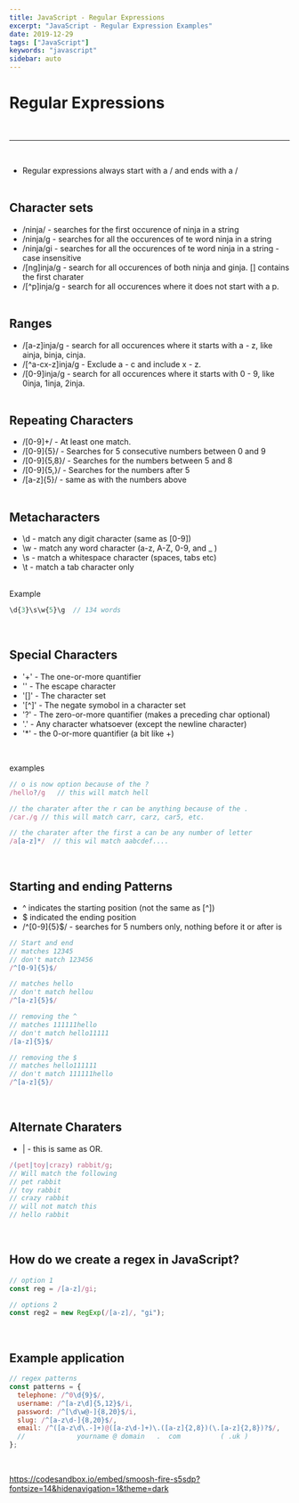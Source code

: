 ```yaml
---
title: JavaScript - Regular Expressions
excerpt: "JavaScript - Regular Expression Examples"
date: 2019-12-29
tags: ["JavaScript"]
keywords: "javascript"
sidebar: auto
---
```


# Regular Expressions

<br>
<hr>
<br>

- Regular expressions always start with a / and ends with a /  
  <br>

## Character sets

- /ninja/ - searches for the first occurence of ninja in a string
- /ninja/g - searches for all the occurences of te word ninja in a string
- /ninja/gi - searches for all the occurences of te word ninja in a string - case insensitive
- /[ng]inja/g - search for all occurences of both ninja and ginja. [] contains the first charater
- /[^p]inja/g - search for all occurences where it does not start with a p.  
  <br>

## Ranges

- /[a-z]inja/g - search for all occurences where it starts with a - z, like ainja, binja, cinja.
- /[^a-cx-z]inja/g - Exclude a - c and include x - z.
- /[0-9]inja/g - search for all occurences where it starts with 0 - 9, like 0inja, 1inja, 2inja.
  <br><br>

## Repeating Characters

- /[0-9]+/ - At least one match.
- /[0-9]{5}/ - Searches for 5 consecutive numbers between 0 and 9
- /[0-9]{5,8}/ - Searches for the numbers between 5 and 8
- /[0-9]{5,}/ - Searches for the numbers after 5
- /[a-z]{5}/ - same as with the numbers above
  <br><br>

## Metacharacters

- \d - match any digit character (same as [0-9])
- \w - match any word character (a-z, A-Z, 0-9, and \_ )
- \s - match a whitespace character (spaces, tabs etc)
- \t - match a tab character only
  <br><br>

Example

```javascript
\d{3}\s\w{5}\g  // 134 words
```

<br>

## Special Characters

- '+' - The one-or-more quantifier
- '\' - The escape character
- '[]' - The character set
- '[^]' - The negate symobol in a character set
- '?' - The zero-or-more quantifier (makes a preceding char optional)
- '.' - Any character whatsoever (except the newline character)
- '\*' - the 0-or-more quantifier (a bit like +)

<br>

examples

```javascript
// o is now option because of the ?
/hello?/g   // this will match hell

// the charater after the r can be anything because of the .
/car./g // this will match carr, carz, car5, etc.

// the charater after the first a can be any number of letter
/a[a-z]*/  // this wil match aabcdef....
```

<br>

## Starting and ending Patterns

- ^ indicates the starting position (not the same as [^])
- \$ indicated the ending position
- /^[0-9]{5}\$/ - searches for 5 numbers only, nothing before it or after is

```javascript
// Start and end
// matches 12345
// don't match 123456
/^[0-9]{5}$/

// matches hello
// don't match hellou
/^[a-z]{5}$/

// removing the ^
// matches 111111hello
// don't match hello11111
/[a-z]{5}$/

// removing the $
// matches hello111111
// don't match 111111hello
/^[a-z]{5}/
```

<br>

## Alternate Charaters

- | - this is same as OR.

```javascript
/(pet|toy|crazy) rabbit/g;
// Will match the following
// pet rabbit
// toy rabbit
// crazy rabbit
// will not match this
// hello rabbit
```

<br>

## How do we create a regex in JavaScript?

```javascript
// option 1
const reg = /[a-z]/gi;

// options 2
const reg2 = new RegExp(/[a-z]/, "gi");
```

<br>

## Example application

```javascript
// regex patterns
const patterns = {
  telephone: /^0\d{9}$/,
  username: /^[a-z\d]{5,12}$/i,
  password: /^[\d\w@-]{8,20}$/i,
  slug: /^[a-z\d-]{8,20}$/,
  email: /^([a-z\d\.-]+)@([a-z\d-]+)\.([a-z]{2,8})(\.[a-z]{2,8})?$/,
  //             yourname @ domain   .  com          ( .uk )
};
```

<br>

https://codesandbox.io/embed/smoosh-fire-s5sdp?fontsize=14&hidenavigation=1&theme=dark
